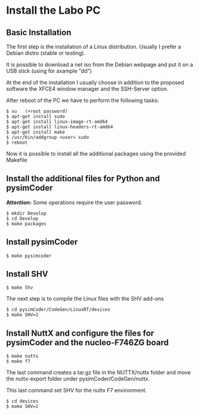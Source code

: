 # Install the Labo PC

## Basic Installation

The first step is the installation of a Linux distribution. Usually I prefer a Debian distro (stable or testing).

It is possible to download a net iso from the Debian webpage and put it on a USB stick (using for axample "dd")

At the end of the installation I usually choose in addition to the proposed software the XFCE4 window manager and the SSH-Server option.

After reboot of the PC we have to perform the following tasks:

```
$ su   (+root password)
$ apt-get install sudo
$ apt-get install linux-image-rt-amd64
$ apt-get install linux-headers-rt-amd64
$ apt-get install make
$ /usr/bin/addgroup <user> sudo
$ reboot
```

Now it is possible to install all the additional packages using the provided Makefile

## Install the additional files for Python and pysimCoder

**Attention:** Some operations require the user password.

```
$ mkdir Develop
$ cd Develop
$ make packages
```

## Install pysimCoder

```
$ make pysimcoder
```

## Install SHV

```
$ make Shv
```

The next step is to compile the Linux files with the SHV add-ons

```
$ cd pysimCoder/CodeGen/LinuxRT/devices
$ make SHV=1
```

## Install NuttX and configure the files for pysimCoder and the nucleo-F746ZG board

```
$ make nuttx
$ make f7
```

The last command creates a tar.gz file in the NUTTX/nuttx folder and move the nuttx-export folder under 
pysimCoder/CodeGen/nuttx.

This last command set SHV for the nuttx F7 environment.

```
$ cd devices
$ make SHV=1
```






